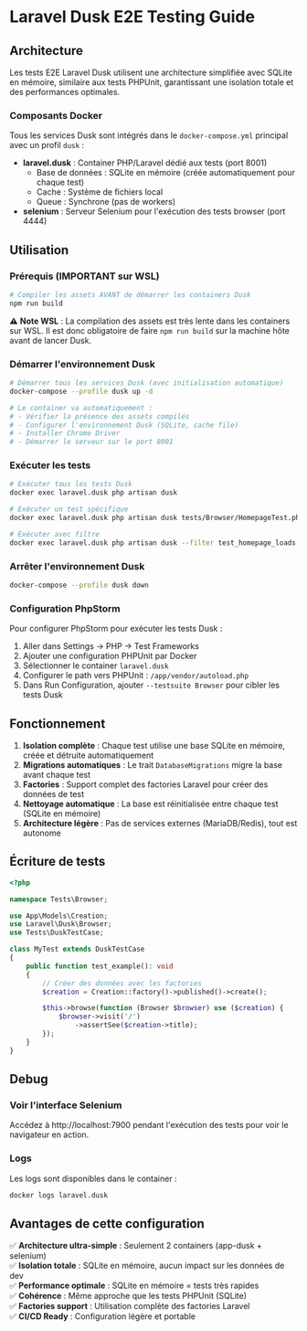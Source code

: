 # Laravel Dusk E2E Testing Guide

## Architecture

Les tests E2E Laravel Dusk utilisent une architecture simplifiée avec SQLite en mémoire, similaire aux tests PHPUnit, garantissant une isolation totale et des performances optimales.

### Composants Docker

Tous les services Dusk sont intégrés dans le `docker-compose.yml` principal avec un profil `dusk` :

- **laravel.dusk** : Container PHP/Laravel dédié aux tests (port 8001)
  - Base de données : SQLite en mémoire (créée automatiquement pour chaque test)
  - Cache : Système de fichiers local
  - Queue : Synchrone (pas de workers)
- **selenium** : Serveur Selenium pour l'exécution des tests browser (port 4444)

## Utilisation

### Prérequis (IMPORTANT sur WSL)
```bash
# Compiler les assets AVANT de démarrer les containers Dusk
npm run build
```
⚠️ **Note WSL** : La compilation des assets est très lente dans les containers sur WSL. 
Il est donc obligatoire de faire `npm run build` sur la machine hôte avant de lancer Dusk.

### Démarrer l'environnement Dusk
```bash
# Démarrer tous les services Dusk (avec initialisation automatique)
docker-compose --profile dusk up -d

# Le container va automatiquement :
# - Vérifier la présence des assets compilés
# - Configurer l'environnement Dusk (SQLite, cache file)
# - Installer Chrome Driver
# - Démarrer le serveur sur le port 8001
```

### Exécuter les tests
```bash
# Exécuter tous les tests Dusk
docker exec laravel.dusk php artisan dusk

# Exécuter un test spécifique
docker exec laravel.dusk php artisan dusk tests/Browser/HomepageTest.php

# Exécuter avec filtre
docker exec laravel.dusk php artisan dusk --filter test_homepage_loads
```

### Arrêter l'environnement Dusk
```bash
docker-compose --profile dusk down
```

### Configuration PhpStorm
Pour configurer PhpStorm pour exécuter les tests Dusk :
1. Aller dans Settings → PHP → Test Frameworks
2. Ajouter une configuration PHPUnit par Docker
3. Sélectionner le container `laravel.dusk`
4. Configurer le path vers PHPUnit : `/app/vendor/autoload.php`
5. Dans Run Configuration, ajouter `--testsuite Browser` pour cibler les tests Dusk

## Fonctionnement

1. **Isolation complète** : Chaque test utilise une base SQLite en mémoire, créée et détruite automatiquement
2. **Migrations automatiques** : Le trait `DatabaseMigrations` migre la base avant chaque test
3. **Factories** : Support complet des factories Laravel pour créer des données de test
4. **Nettoyage automatique** : La base est réinitialisée entre chaque test (SQLite en mémoire)
5. **Architecture légère** : Pas de services externes (MariaDB/Redis), tout est autonome

## Écriture de tests

```php
<?php

namespace Tests\Browser;

use App\Models\Creation;
use Laravel\Dusk\Browser;
use Tests\DuskTestCase;

class MyTest extends DuskTestCase
{
    public function test_example(): void
    {
        // Créer des données avec les factories
        $creation = Creation::factory()->published()->create();

        $this->browse(function (Browser $browser) use ($creation) {
            $browser->visit('/')
                ->assertSee($creation->title);
        });
    }
}
```

## Debug

### Voir l'interface Selenium
Accédez à http://localhost:7900 pendant l'exécution des tests pour voir le navigateur en action.

### Logs
Les logs sont disponibles dans le container :
```bash
docker logs laravel.dusk
```

## Avantages de cette configuration

✅ **Architecture ultra-simple** : Seulement 2 containers (app-dusk + selenium)  
✅ **Isolation totale** : SQLite en mémoire, aucun impact sur les données de dev  
✅ **Performance optimale** : SQLite en mémoire = tests très rapides  
✅ **Cohérence** : Même approche que les tests PHPUnit (SQLite)  
✅ **Factories support** : Utilisation complète des factories Laravel  
✅ **CI/CD Ready** : Configuration légère et portable
